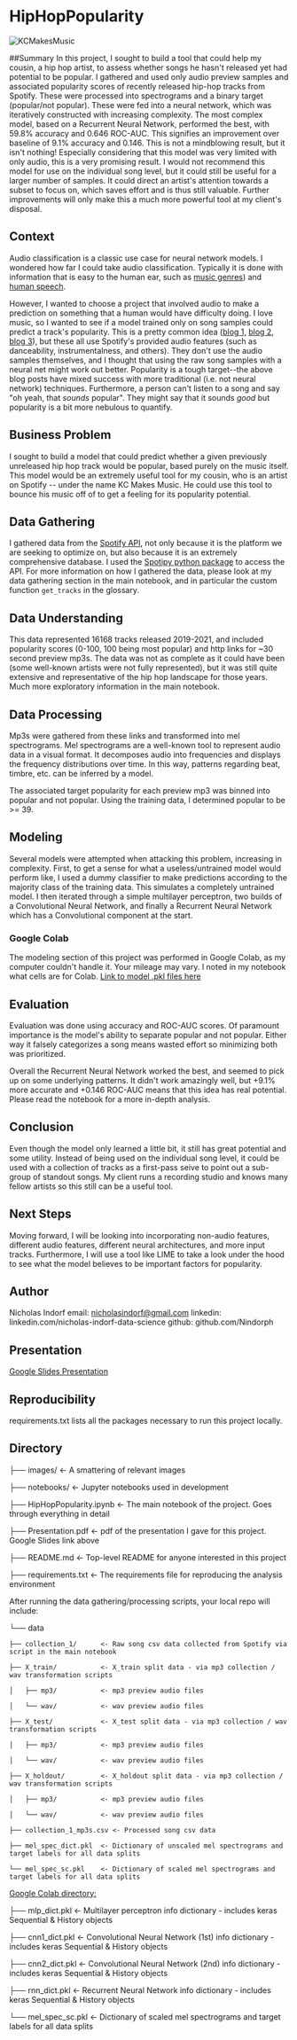 # HipHopPopularity
![KCMakesMusic](images/KCMakesMusic.png)

##Summary
In this project, I sought to build a tool that could help my cousin, a hip hop artist, to assess whether songs he hasn't released yet had potential to be popular. 
I gathered and used only audio preview samples and associated popularity scores of recently released hip-hop tracks from Spotify. These were processed into 
spectrograms and a binary target (popular/not popular). These were fed into a neural network, which was iteratively constructed with increasing complexity. The 
most complex model, based on a Recurrent Neural Network, performed the best, with 59.8% accuracy and 0.646 ROC-AUC. This signifies an improvement over baseline of 
9.1% accuracy and 0.146. This is not a mindblowing result, but it isn't nothing! Especially considering that this model was very limited with only audio, this is a 
very promising result. I would not recommend this model for use on the individual song level, but it could still be useful for a larger number of samples. It could 
direct an artist's attention towards a subset to focus on, which saves effort and is thus still valuable. Further improvements will only make this a much more 
powerful tool at my client's disposal.

## Context
Audio classification is a classic use case for neural network models. I wondered how far I could take audio classification. 
Typically it is done with information that is easy to the human ear, such as 
[music genres](https://www.analyticsvidhya.com/blog/2021/06/music-genres-classification-using-deep-learning-techniques/))
and [human speech](https://www.kaggle.com/c/tensorflow-speech-recognition-challenge).

However, I wanted to choose a project that involved audio to make a prediction on something that a human would have difficulty doing. 
I love music, so I wanted to see if a model trained only on song samples could predict a track's popularity. This is a pretty 
common idea ([blog 1,](https://towardsdatascience.com/predicting-popularity-on-spotify-when-data-needs-culture-more-than-culture-needs-data-2ed3661f75f1#:~:text=According%20to%20Spotify%2C%20%E2%80%9Cpopularity%20is,a%20lot%20in%20the%20past.%E2%80%9D) 
[blog 2,](https://towardsdatascience.com/predicting-spotify-song-popularity-49d000f254c7) 
[blog 3](https://medium.com/m2mtechconnect/predicting-spotify-song-popularity-with-machine-learning-7a51d985359b)), but these all use Spotify's provided audio 
features (such as danceability, instrumentalness, and others). They don't use the audio samples themselves, and I thought that using the raw song samples with a 
neural net might work out better. Popularity is a tough target--the above blog posts have mixed success with more traditional (i.e. not neural network) techniques. 
Furthermore, a person can't listen to a song and say "oh yeah, that *sounds* popular". They might say that it sounds *good* but popularity is a bit more nebulous 
to quantify. 

## Business Problem
I sought to build a model that could predict whether a given previously unreleased hip hop track would be popular, based purely on the music itself.
This model would be an extremely useful tool for my cousin, who is an artist on Spotify -- under the name KC Makes Music.
He could use this tool to bounce his music off of to get a feeling for its popularity potential.

## Data Gathering
I gathered data from the [Spotify API](https://developer.spotify.com/documentation/web-api/), not only because it is the platform we are seeking to optimize on, 
but also because it is an extremely comprehensive database. I used the [Spotipy python package](https://spotipy.readthedocs.io/en/2.19.0/#) to access the API. For 
more information on how I gathered the data, please look at my data gathering section in the main notebook, and in particular the custom function `get_tracks` 
in the glossary.

## Data Understanding
This data represented 16168 tracks released 2019-2021, and included popularity scores (0-100, 100 being most popular) and 
http links for ~30 second preview mp3s. The data was not as complete as it could have been (some well-known artists were not fully represented), but it was
still quite extensive and representative of the hip hop landscape for those years. Much more exploratory information in the main notebook.

## Data Processing
Mp3s were gathered from these links and transformed into mel spectrograms. Mel spectrograms are a well-known tool to represent audio data in a visual format. 
It decomposes audio into frequencies and displays the frequency distributions over time. In this way, patterns regarding beat, timbre, etc. can be inferred 
by a model.

The associated target popularity for each preview mp3 was binned into popular and not popular. Using the training data, I determined popular to be >= 39.

## Modeling
Several models were attempted when attacking this problem, increasing in complexity. First, to get a sense for what a useless/untrained model would perform like, I 
used a dummy classifier to make predictions according to the majority class of the training data. This simulates a completely untrained model. I then iterated 
through a simple multilayer perceptron, two builds of a Convolutional Neural Network, and finally a Recurrent Neural Network which has a Convolutional component at 
the start.

### Google Colab
The modeling section of this project was performed in Google Colab, as my computer couldn't handle it. Your mileage may vary. I noted in my notebook what 
cells are for Colab.
[Link to model .pkl files here](https://drive.google.com/drive/folders/1W1u_lJYBIv4HcS1lnXK6szcel98ZYZ6q)

## Evaluation
Evaluation was done using accuracy and ROC-AUC scores. Of paramount importance is the model's ability to separate popular and not popular. Either way it
falsely categorizes a song means wasted effort so minimizing both was prioritized.

Overall the Recurrent Neural Network worked the best, and seemed to pick up on some underlying patterns. It didn't work amazingly well, but +9.1% more accurate 
and +0.146 ROC-AUC means that this idea has real potential. Please read the notebook for a more in-depth analysis.

## Conclusion
Even though the model only learned a little bit, it still has great potential and some utility. Instead of being used on the individual song level, it could be 
used with a collection of tracks as a first-pass seive to point out a sub-group of standout songs. My client runs a recording studio and knows many fellow artists 
so this still can be a useful tool.

## Next Steps
Moving forward, I will be looking into incorporating non-audio features, different audio features, different neural architectures, and more input tracks.
Furthermore, I will use a tool like LIME to take a look under the hood to see what the model believes to be important factors for popularity.

## Author
Nicholas Indorf
email: nicholasindorf@gmail.com
linkedin: linkedin.com/nicholas-indorf-data-science
github: github.com/Nindorph

## Presentation
[Google Slides Presentation](https://docs.google.com/presentation/d/1OwtORdCqgpgshPoeff4esrDakuBMAAOAC2J39BxBg4A/edit?usp=sharing)

## Reproducibility
requirements.txt lists all the packages necessary to run this project locally.

## Directory
├── images/                <- A smattering of relevant images

├── notebooks/             <- Jupyter notebooks used in development

├── HipHopPopularity.ipynb <- The main notebook of the project. Goes through everything in detail

├── Presentation.pdf       <- pdf of the presentation I gave for this project. Google Slides link above

├── README.md              <- Top-level README for anyone interested in this project

├── requirements.txt       <- The requirements file for reproducing the analysis environment

After running the data gathering/processing scripts, your local repo will include:

└── data

    ├── collection_1/      <- Raw song csv data collected from Spotify via script in the main notebook
    
    ├── X_train/           <- X_train split data - via mp3 collection / wav transformation scripts
    
    │   ├── mp3/           <- mp3 preview audio files
    
    │   └── wav/           <- wav preview audio files
    
    ├── X_test/            <- X_test split data - via mp3 collection / wav transformation scripts
    
    │   ├── mp3/           <- mp3 preview audio files
    
    │   └── wav/           <- wav preview audio files
    
    ├── X_holdout/         <- X_holdout split data - via mp3 collection / wav transformation scripts
    
    │   ├── mp3/           <- mp3 preview audio files
    
    │   └── wav/           <- wav preview audio files
    
    ├── collection_1_mp3s.csv <- Processed song csv data
    
    ├── mel_spec_dict.pkl  <- Dictionary of unscaled mel spectrograms and target labels for all data splits
    
    └── mel_spec_sc.pkl    <- Dictionary of scaled mel spectrograms and target labels for all data splits

[Google Colab directory:](https://drive.google.com/drive/folders/1W1u_lJYBIv4HcS1lnXK6szcel98ZYZ6q?usp=sharing)

├── mlp_dict.pkl           <- Multilayer perceptron info dictionary - includes keras Sequential & History objects

├── cnn1_dict.pkl          <- Convolutional Neural Network (1st) info dictionary - includes keras Sequential & History objects

├── cnn2_dict.pkl          <- Convolutional Neural Network (2nd) info dictionary - includes keras Sequential & History objects

├── rnn_dict.pkl           <- Recurrent Neural Network info dictionary - includes keras Sequential & History objects

└── mel_spec_sc.pkl        <- Dictionary of scaled mel spectrograms and target labels for all data splits

